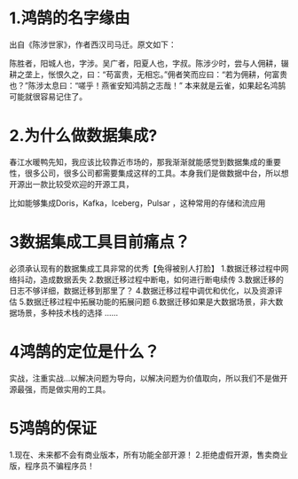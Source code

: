 # 1.鸿鹄的名字缘由

出自《陈涉世家》，作者西汉司马迁。原文如下：

陈胜者，阳城人也，字涉。吴广者，阳夏人也，字叔。陈涉少时，尝与人佣耕，辍耕之垄上，怅恨久之，曰：“苟富贵，无相忘。”佣者笑而应曰：“若为佣耕，何富贵也？”陈涉太息曰：“嗟乎！燕雀安知鸿鹄之志哉！”
本来就是云雀，如果起名鸿鹄可能就很容易记住了。

# 2.为什么做数据集成?

春江水暖鸭先知，我应该比较靠近市场的，那我渐渐就能感觉到数据集成的重要性，很多公司，很多公司都需要集成这样的工具。本身我们是做数据中台，所以想开源出一款比较受欢迎的开源工具，



比如能够集成Doris，Kafka，Iceberg，Pulsar ，这种常用的存储和流应用



# 3数据集成工具目前痛点？

必须承认现有的数据集成工具非常的优秀【免得被别人打脸】
1.数据迁移过程中网络抖动，造成数据丢失
2.数据迁移过程中断电，如何进行断电续传
3.数据迁移的日志不够详细，数据迁移到那里了？
4.数据迁移过程中调优和优化，以及资源评估
5.数据迁移过程中拓展功能的拓展问题
6.数据迁移如果是大数据场景，非大数据场景，多种技术栈的选择
......

# 4鸿鹄的定位是什么？

实战，注重实战...以解决问题为导向，以解决问题为价值取向，所以我们不是做开源最强，而是做实用的工具。

# 5鸿鹄的保证

1.现在、未来都不会有商业版本，所有功能全部开源！
2.拒绝虚假开源，售卖商业版，程序员不骗程序员！
